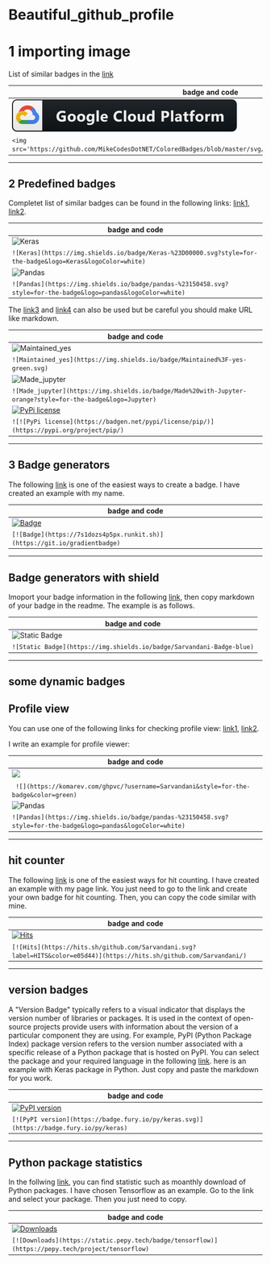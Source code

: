 # Beautiful_github_profile



# 1 importing image

List of similar badges in the [link](https://github.com/MikeCodesDotNET/ColoredBadges#)

| **badge and code** |
| --------------- | 
| <img src='https://github.com/MikeCodesDotNET/ColoredBadges/blob/master/svg/dev/services/google_cloud_platform.svg' >| 
`<img src='https://github.com/MikeCodesDotNET/ColoredBadges/blob/master/svg/dev/services/google_cloud_platform.svg'>` |

------------------------

## 2 Predefined badges

Completet list of similar badges can be found in the following links: [link1](https://github.com/alexandresanlim/Badges4-README.md-Profile), [link2](https://github.com/Ileriayo/markdown-badges).

| **badge and code** |
| --------------- | 
|![Keras](https://img.shields.io/badge/Keras-%23D00000.svg?style=for-the-badge&logo=Keras&logoColor=white)| 
`![Keras](https://img.shields.io/badge/Keras-%23D00000.svg?style=for-the-badge&logo=Keras&logoColor=white)` |
|![Pandas](https://img.shields.io/badge/pandas-%23150458.svg?style=for-the-badge&logo=pandas&logoColor=white)| 
`![Pandas](https://img.shields.io/badge/pandas-%23150458.svg?style=for-the-badge&logo=pandas&logoColor=white)` |

The [link3](https://github.com/Envoy-VC/awesome-badges) and [link4](https://github.com/Naereen/badges) can also be used but be careful you should make URL like markdown.

| **badge and code** |
| --------------- | 
|![Maintained_yes](https://img.shields.io/badge/Maintained%3F-yes-green.svg)| 
`![Maintained_yes](https://img.shields.io/badge/Maintained%3F-yes-green.svg)` |
|![Made_jupyter](https://img.shields.io/badge/Made%20with-Jupyter-orange?style=for-the-badge&logo=Jupyter)| 
`![Made_jupyter](https://img.shields.io/badge/Made%20with-Jupyter-orange?style=for-the-badge&logo=Jupyter)`|
[![PyPi license](https://badgen.net/pypi/license/pip/)](https://pypi.org/project/pip/)| 
`![![PyPi license](https://badgen.net/pypi/license/pip/)](https://pypi.org/project/pip/)`|

-------------
## 3 Badge generators

The following [link](https://bokub.github.io/gradient-badge/) is one of the easiest ways to create a badge. I have created an example with my name.


| **badge and code** |
| --------------- | 
| [![Badge](https://7s1dozs4p5px.runkit.sh)](https://git.io/gradientbadge)| 
`[![Badge](https://7s1dozs4p5px.runkit.sh)](https://git.io/gradientbadge)` |

-------------------------

##  Badge generators with shield

Imoport your badge information in the following [link](https://shields.io/badges), then copy markdown of your badge in the readme. The example is as follows.

| **badge and code** |
| --------------- | 
|![Static Badge](https://img.shields.io/badge/Sarvandani-Badge-blue)| 
`![Static Badge](https://img.shields.io/badge/Sarvandani-Badge-blue)`|

--------------------------
## some dynamic badges


## Profile view

You can use one of the following links for checking profile view: [link1](https://github.com/antonkomarev/github-profile-views-counter), [link2](https://github.com/iampavangandhi/Gitwar).

I write an example for profile viewer:

| **badge and code** |
| --------------- | 
| ![](https://komarev.com/ghpvc/?username=Sarvandani&style=for-the-badge&color=green)| 
` ![](https://komarev.com/ghpvc/?username=Sarvandani&style=for-the-badge&color=green)`|
|![Pandas](https://img.shields.io/badge/pandas-%23150458.svg?style=for-the-badge&logo=pandas&logoColor=white)| 
`![Pandas](https://img.shields.io/badge/pandas-%23150458.svg?style=for-the-badge&logo=pandas&logoColor=white)` |

----------------------------------

##  hit counter

The following [link](https://hits.sh/) is one of the easiest ways for hit counting. I have created an example with my page link. You just need to go to the link and create your own badge for hit counting. Then, you can copy the code similar with mine.

| **badge and code** |
| --------------- | 
|[![Hits](https://hits.sh/github.com/Sarvandani.svg?label=HITS&color=e05d44)](https://hits.sh/github.com/Sarvandani/)| 
`[![Hits](https://hits.sh/github.com/Sarvandani.svg?label=HITS&color=e05d44)](https://hits.sh/github.com/Sarvandani/)`|

------------------------
##  version badges

A "Version Badge" typically refers to a visual indicator  that displays the version number of libraries or packages. It is used in the context of open-source projects provide users with information about the version of a particular component they are using. For example, PyPI (Python Package Index) package version refers to the version number associated with a specific release of a Python package that is hosted on PyPI.
You can select the package and your required language in the following [link](https://badge.fury.io/). 
here is an example with Keras package in Python. Just copy and paste the markdown for you work.


| **badge and code** |
| --------------- | 
|[![PyPI version](https://badge.fury.io/py/keras.svg)](https://badge.fury.io/py/keras)| 
`[![PyPI version](https://badge.fury.io/py/keras.svg)](https://badge.fury.io/py/keras)`|

------------------------

## Python package statistics

In the follwing [link](https://pepy.tech/), you can find statistic such as moanthly download of Python packages. 
I have chosen Tensorflow as an example. Go to the link and select your package. Then you just need to copy.

| **badge and code** |
| --------------- | 
|[![Downloads](https://static.pepy.tech/badge/tensorflow)](https://pepy.tech/project/tensorflow)| 
`[![Downloads](https://static.pepy.tech/badge/tensorflow)](https://pepy.tech/project/tensorflow)`|


